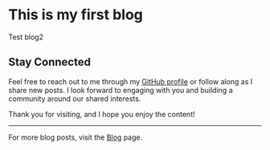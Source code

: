 # This is my first blog
Test blog2

## Stay Connected

Feel free to reach out to me through my [GitHub profile](https://github.com/yourusername) or follow along as I share new posts. I look forward to engaging with you and building a community around our shared interests.

Thank you for visiting, and I hope you enjoy the content!

---

For more blog posts, visit the [Blog](../blog.html) page.
